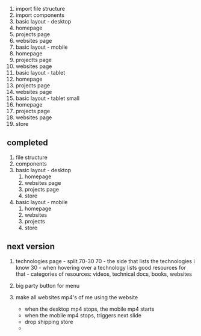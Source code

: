 1. import file structure
1. import components
1. basic layout - desktop
1. homepage
1. projects page 
1. websites page
1. basic layout - mobile
1. homepage
1. projectts page
1. websites page
1. basic layout - tablet
1. homepage
1. projects page 
1. websites page
1. basic layout - tablet small
1. homepage
1. projects page
1. websites page
1. store 

## completed

1. file structure
1. components
1. basic layout - desktop
    1. homepage
    1. websites page
    1. projects page
    1. store
1. basic layout - mobile
    1. homepage
    1. websites
    1. projects
    1. store



## next version

1. technologies page - split 70-30 
    70 - the side that lists the technologies i know
    30 - when hovering over a technology lists good resources for that
        - categories of resources: videos, technical docs, books, websites

2. big party button for menu

3. make all websites mp4's of me using the website
    - when the desktop mp4 stops, the mobile mp4 starts
    - when the mobile mp4 stops, triggers next slide
    - drop shipping store
    - 